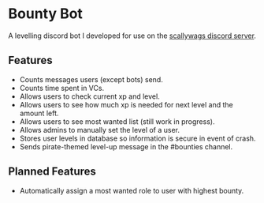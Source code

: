 # Bounty Bot
A levelling discord bot I developed for use on the [scallywags discord server](https://discord.bugbyte.gg/github).

## Features
* Counts messages users (except bots) send.
* Counts time spent in VCs.
* Allows users to check current xp and level.
* Allows users to see how much xp is needed for next level and the amount left.
* Allows users to see most wanted list (still work in progress).
* Allows admins to manually set the level of a user.
* Stores user levels in database so information is secure in event of crash.
* Sends pirate-themed level-up message in the #bounties channel.

## Planned Features
* Automatically assign a most wanted role to user with highest bounty.

